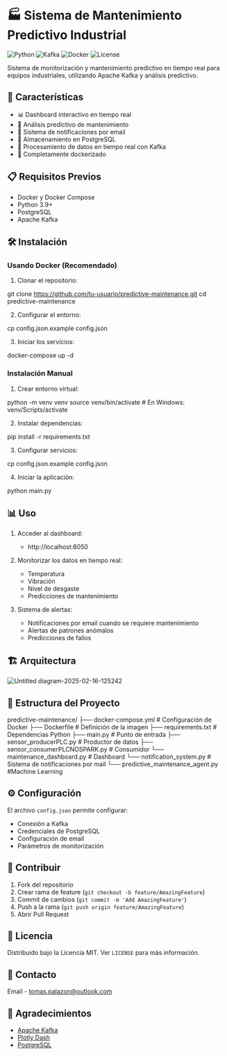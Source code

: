 # 🏭 Sistema de Mantenimiento Predictivo Industrial

![Python](https://img.shields.io/badge/Python-3.9-blue.svg)
![Kafka](https://img.shields.io/badge/Kafka-Latest-brightgreen.svg)
![Docker](https://img.shields.io/badge/Docker-Enabled-blue.svg)
![License](https://img.shields.io/badge/License-MIT-yellow.svg)

Sistema de monitorización y mantenimiento predictivo en tiempo real para equipos industriales, utilizando Apache Kafka y análisis predictivo.

## 🚀 Características

- 📊 Dashboard interactivo en tiempo real
- 🤖 Análisis predictivo de mantenimiento
- 📧 Sistema de notificaciones por email
- 💾 Almacenamiento en PostgreSQL
- 🔄 Procesamiento de datos en tiempo real con Kafka
- 🐳 Completamente dockerizado

## 📋 Requisitos Previos

- Docker y Docker Compose
- Python 3.9+
- PostgreSQL
- Apache Kafka

## 🛠️ Instalación

### Usando Docker (Recomendado)

1. Clonar el repositorio:

git clone https://github.com/tu-usuario/predictive-maintenance.git
cd predictive-maintenance

2. Configurar el entorno:

cp config.json.example config.json

3. Iniciar los servicios:

docker-compose up -d

### Instalación Manual

1. Crear entorno virtual:

python -m venv venv
source venv/bin/activate # En Windows: venv/Scripts/activate

2. Instalar dependencias:

pip install -r requirements.txt

3. Configurar servicios:

cp config.json.example config.json


4. Iniciar la aplicación:


python main.py



## 📊 Uso

1. Acceder al dashboard:
   - http://localhost:8050

2. Monitorizar los datos en tiempo real:
   - Temperatura
   - Vibración
   - Nivel de desgaste
   - Predicciones de mantenimiento

3. Sistema de alertas:
   - Notificaciones por email cuando se requiere mantenimiento
   - Alertas de patrones anómalos
   - Predicciones de fallos

## 🏗️ Arquitectura

![Untitled diagram-2025-02-16-125242](https://github.com/user-attachments/assets/cd921e6e-651f-4584-824c-32c6e649570a)



## 📁 Estructura del Proyecto


predictive-maintenance/
├── docker-compose.yml # Configuración de Docker
├── Dockerfile # Definición de la imagen
├── requirements.txt # Dependencias Python
├── main.py # Punto de entrada
├── sensor_producerPLC.py # Productor de datos
├── sensor_consumerPLCNOSPARK.py # Consumidor
└── maintenance_dashboard.py # Dashboard
└── notification_system.py # Sistema de notificaciones por mail
└── predictive_maintenance_agent.py #Machine Learning


## ⚙️ Configuración

El archivo `config.json` permite configurar:
- Conexión a Kafka
- Credenciales de PostgreSQL
- Configuración de email
- Parámetros de monitorización

## 🤝 Contribuir

1. Fork del repositorio
2. Crear rama de feature (`git checkout -b feature/AmazingFeature`)
3. Commit de cambios (`git commit -m 'Add AmazingFeature'`)
4. Push a la rama (`git push origin feature/AmazingFeature`)
5. Abrir Pull Request

## 📝 Licencia

Distribuido bajo la Licencia MIT. Ver `LICENSE` para más información.

## 📧 Contacto

Email - tomas.palazon@outlook.com


## 🙏 Agradecimientos

- [Apache Kafka](https://kafka.apache.org/)
- [Plotly Dash](https://plotly.com/dash/)
- [PostgreSQL](https://www.postgresql.org/)
